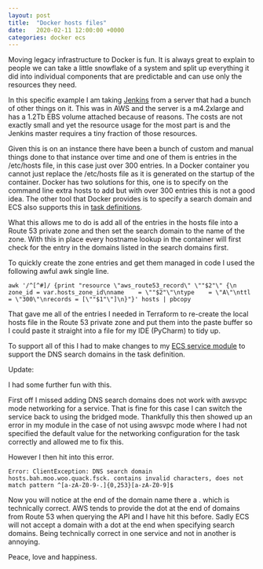 ```yaml
---
layout: post
title:  "Docker hosts files"
date:   2020-02-11 12:00:00 +0000
categories: docker ecs 
---
```

Moving legacy infrastructure to Docker is fun. It is always great to explain to people we can take a little snowflake of a system and split up everything it did into individual components that are predictable and can use only the resources they need.

In this specific example I am taking [Jenkins][jenkins] from a server that had a bunch of other things on it. This was in AWS and the server is a m4.2xlarge and has a 1.2Tb EBS volume attached because of reasons. The costs are not exactly small and yet the resource usage for the most part is and the Jenkins master requires a tiny fraction of those resources.

Given this is on an instance there have been a bunch of custom and manual things done to that instance over time and one of them is entries in the /etc/hosts file, in this case just over 300 entries. In a Docker container you cannot just replace the /etc/hosts file as it is generated on the startup of the container. Docker has two solutions for this, one is to specify on the command line extra hosts to add but with over 300 entries this is not a good idea. The other tool that Docker provides is to specify a search domain and ECS also supports this in [task definitions][ecs-task-definition].

What this allows me to do is add all of the entries in the hosts file into a Route 53 private zone and then set the search domain to the name of the zone. With this in place every hostname lookup in the container will first check for the entry in the domains listed in the search domains first.

To quickly create the zone entries and get them managed in code I used the following awful awk single line.

    awk '/^[^#]/ {print "resource \"aws_route53_record\" \""$2"\" {\n zone_id = var.hosts_zone_id\nname    = \""$2"\"\ntype    = \"A\"\nttl     = \"300\"\nrecords = [\""$1"\"]\n}"}' hosts | pbcopy

That gave me all of the entries I needed in Terraform to re-create the local hosts file in the Route 53 private zone and put them into the paste buffer so I could paste it straight into a file for my IDE (PyCharm) to tidy up. 

To support all of this I had to make changes to my [ECS service module][terraform-ecs-service-module] to support the DNS search domains in the task definition.

Update:

I had some further fun with this.

First off I missed adding DNS search domains does not work with awsvpc mode networking for a service. That is fine for this case I can switch the service back to using the bridged mode. Thankfully this then showed up an error in my module in the case of not using awsvpc mode where I had not specified the default value for the networking configuration for the task correctly and allowed me to fix this.

However I then hit into this error.

    Error: ClientException: DNS search domain hosts.bah.moo.woo.quack.fsck. contains invalid characters, does not match pattern ^[a-zA-Z0-9-.]{0,253}[a-zA-Z0-9]$

Now you will notice at the end of the domain name there a . which is technically correct. AWS tends to provide the dot at the end of domains from Route 53 when querying the API and I have hit this before. Sadly ECS will not accept a domain with a dot at the end when specifying search domains. Being technically correct in one service and not in another is annoying.

Peace, love and happiness.

[ecs-task-definition]: https://docs.aws.amazon.com/AmazonECS/latest/developerguide/task_definition_parameters.html
[jenkins]: https://jenkins.io/
[terraform-ecs-service-module]: https://registry.terraform.io/modules/lazzurs/ecs-service/aws/
